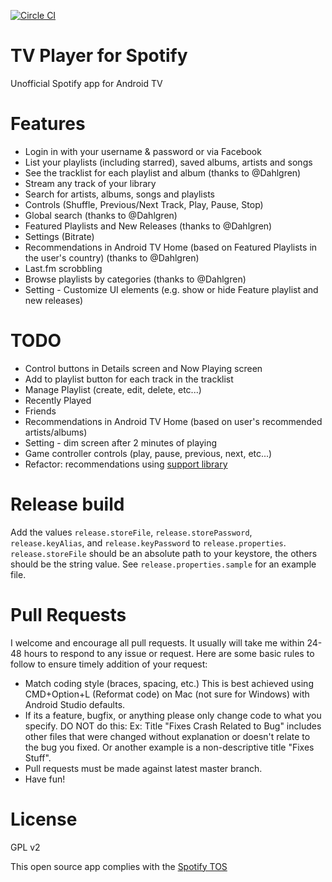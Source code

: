 [![Circle CI](https://circleci.com/gh/sregg/spotify-tv/tree/master.svg?style=svg)](https://circleci.com/gh/sregg/spotify-tv/tree/master)

# TV Player for Spotify
Unofficial Spotify app for Android TV

# Features
- Login in with your username & password or via Facebook
- List your playlists (including starred), saved albums, artists and songs
- See the tracklist for each playlist and album (thanks to @Dahlgren)
- Stream any track of your library
- Search for artists, albums, songs and playlists
- Controls (Shuffle, Previous/Next Track, Play, Pause, Stop)
- Global search (thanks to @Dahlgren)
- Featured Playlists and New Releases (thanks to @Dahlgren)
- Settings (Bitrate)
- Recommendations in Android TV Home (based on Featured Playlists in the user's country) (thanks to @Dahlgren)
- Last.fm scrobbling
- Browse playlists by categories (thanks to @Dahlgren)
- Setting - Customize UI elements (e.g. show or hide Feature playlist and new releases)

# TODO
- Control buttons in Details screen and Now Playing screen
- Add to playlist button for each track in the tracklist
- Manage Playlist (create, edit, delete, etc...)
- Recently Played
- Friends
- Recommendations in Android TV Home (based on user's recommended artists/albums)
- Setting - dim screen after 2 minutes of playing
- Game controller controls (play, pause, previous, next, etc...)
- Refactor: recommendations using [support library](http://developer.android.com/tools/support-library/features.html#recommendation)

# Release build
Add the values `release.storeFile`, `release.storePassword`, `release.keyAlias`, and `release.keyPassword` to `release.properties`.
`release.storeFile` should be an absolute path to your keystore, the others should be the string value.
See `release.properties.sample` for an example file.

# Pull Requests
I welcome and encourage all pull requests. 
It usually will take me within 24-48 hours to respond to any issue or request. 
Here are some basic rules to follow to ensure timely addition of your request:

- Match coding style (braces, spacing, etc.) This is best achieved using CMD+Option+L (Reformat code) on Mac (not sure for Windows) with Android Studio defaults.
- If its a feature, bugfix, or anything please only change code to what you specify. DO NOT do this: Ex: Title "Fixes Crash Related to Bug" includes other files that were changed without explanation or doesn't relate to the bug you fixed. Or another example is a non-descriptive title "Fixes Stuff".
- Pull requests must be made against latest master branch.
- Have fun!

# License
GPL v2

This open source app complies with the [Spotify TOS](https://developer.spotify.com/developer-terms-of-use/)

